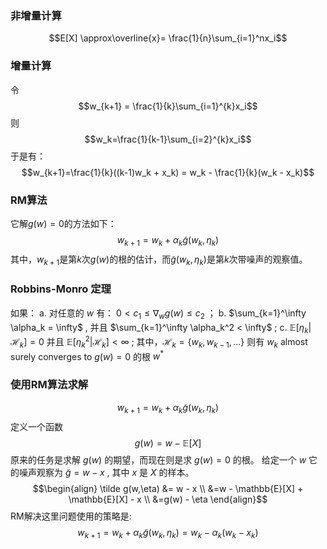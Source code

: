 ### 非增量计算
$$E[X] \approx\overline{x}= \frac{1}{n}\sum_{i=1}^nx_i$$
### 增量计算
令$$w_{k+1} = \frac{1}{k}\sum_{i=1}^{k}x_i$$
则$$w_k=\frac{1}{k-1}\sum_{i=2}^{k}x_i$$
于是有：
$$w_{k+1}=\frac{1}{k}((k-1)w_k + x_k) = w_k - \frac{1}{k}(w_k - x_k)$$
### RM算法
它解$g(w) = 0$的方法如下：
$$w_{k+1} = w_k + \alpha_k\tilde g(w_k,\eta_k)$$
其中，$w_{k+1}$是第$k$次$g(w)$的根的估计，而$\tilde g(w_k,\eta_k)$是第$k$次带噪声的观察值。

### Robbins-Monro 定理
如果：
	a. 对任意的 $w$ 有： $0<c_1\leq \nabla_w g(w) \leq c_2$ ；
	b. $\sum_{k=1}^\infty \alpha_k = \infty$ , 并且 $\sum_{k=1}^\infty \alpha_k^2 < \infty$ ;
	c. $\mathbb{E}[\eta_k|\mathcal{H}_k] = 0$ 并且 $\mathbb{E}[\eta_k^2|\mathcal{H}_k] < \infty$ ;
	其中，$\mathcal{H}_k = \{w_k,w_{k-1},...\}$ 
	则有 $w_k$ almost surely converges to $g(w)=0$ 的根 $w^*$ 

### 使用RM算法求解
$$w_{k+1} = w_k + \alpha_k\tilde g(w_k,\eta_k)$$
定义一个函数$$g(w) = w - \mathbb{E}[X]$$
原来的任务是求解 $g(w)$ 的期望，而现在则是求 $g(w)=0$ 的根。
给定一个 $w$ 它的噪声观察为 $\tilde g = w - x$ , 其中 $x$ 是 $X$ 的样本。
$$\begin{align}
\tilde g(w,\eta) &= w - x \\
&=w - \mathbb{E}[X] + \mathbb{E}[X] - x \\
&=g(w) - \eta
\end{align}$$
RM解决这里问题使用的策略是:
$$w_{k+1} = w_k + \alpha_k\tilde g(w_k,\eta_k)=w_k - \alpha_k(w_k - x_k)$$